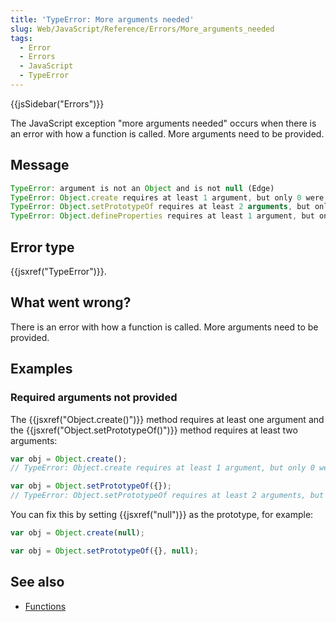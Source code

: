```yaml
---
title: 'TypeError: More arguments needed'
slug: Web/JavaScript/Reference/Errors/More_arguments_needed
tags:
  - Error
  - Errors
  - JavaScript
  - TypeError
---
```

{{jsSidebar("Errors")}}

The JavaScript exception "more arguments needed" occurs when there is an error
with how a function is called. More arguments need to be provided.

## Message

```js
TypeError: argument is not an Object and is not null (Edge)
TypeError: Object.create requires at least 1 argument, but only 0 were passed
TypeError: Object.setPrototypeOf requires at least 2 arguments, but only 0 were passed
TypeError: Object.defineProperties requires at least 1 argument, but only 0 were passed
```

## Error type

{{jsxref("TypeError")}}.

## What went wrong?

There is an error with how a function is called. More arguments need to be
provided.

## Examples

### Required arguments not provided

The {{jsxref("Object.create()")}} method requires at least one
argument and the {{jsxref("Object.setPrototypeOf()")}} method
requires at least two arguments:

```js example-bad
var obj = Object.create();
// TypeError: Object.create requires at least 1 argument, but only 0 were passed

var obj = Object.setPrototypeOf({});
// TypeError: Object.setPrototypeOf requires at least 2 arguments, but only 1 were passed
```

You can fix this by setting {{jsxref("null")}} as the prototype, for
example:

```js example-good
var obj = Object.create(null);

var obj = Object.setPrototypeOf({}, null);
```

## See also

- [Functions](/en-US/docs/Web/JavaScript/Guide/Functions)
